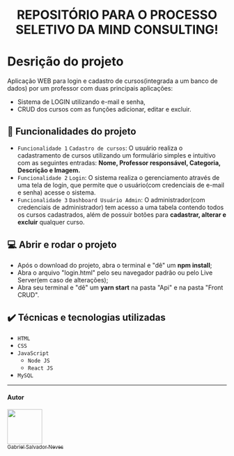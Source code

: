 <h1 align="center"> REPOSITÓRIO PARA O PROCESSO SELETIVO DA MIND CONSULTING! </h1>

# Desrição do projeto

Aplicação WEB para login e cadastro de cursos(integrada a um banco de dados) por um professor com duas principais aplicações:
 
- Sistema de LOGIN utilizando e-mail e senha,
- CRUD dos cursos com as funções adicionar, editar e excluir. 
      
## :hammer: Funcionalidades do projeto

- `Funcionalidade 1` `Cadastro de cursos`: O usuário realiza o cadastramento de cursos utilizando um formulário simples e intuitivo com as seguintes entradas: **Nome,
Professor responsável, Categoria, Descrição e Imagem.**
- `Funcionalidade 2` `Login`: O sistema realiza o gerenciamento através de uma tela de login, que permite que o usuário(com credenciais de e-mail e senha) acesse o sistema.
- `Funcionalidade 3` `Dashboard Usuário Admin`: O administrador(com credenciais de administrador) tem acesso a uma tabela contendo todos os cursos cadastrados, além de possuir botões para **cadastrar, alterar e excluir** qualquer curso.

## :computer: Abrir e rodar o projeto

- Após o download do projeto, abra o terminal e "dê" um **npm install**;
- Abra o arquivo "login.html" pelo seu navegador padrão ou pelo Live Server(em caso de alterações);
- Abra seu terminal e "dê" um **yarn start** na pasta "Api" e na pasta "Front CRUD".

## ✔️ Técnicas e tecnologias utilizadas

- ``HTML``
- ``CSS``
- ``JavaScript``
  - ``Node JS``
  - ``React JS``
- ``MySQL``

________________________________________________________

#### Autor

[<img src="https://avatars.githubusercontent.com/u/107501589?v=4" width=80><br><sub>Gabriel Salvador Neves</sub>](https://github.com/GabrielSN03)

